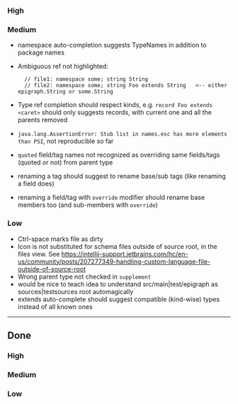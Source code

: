 ### High

### Medium
- namespace auto-completion suggests TypeNames in addition to package names
- Ambiguous ref not highlighted:

        // file1: namespace some; string String
        // file2: namespace some; string Foo extends String   <-- either epigraph.String or some.String
- Type ref completion should respect kinds, e.g. `record Foo extends <caret>` should only suggests records, with current one and all the parents removed
- `java.lang.AssertionError: Stub list in names.esc has more elements than PSI`, not reproducible so far
- `quoted` field/tag names not recognized as overriding same fields/tags (quoted or not) from parent type
- renaming a tag should suggest to rename base/sub tags (like renaming a field does)
- renaming a field/tag with `override` modifier should rename base members too (and sub-members with `override`) 

### Low
- Ctrl-space marks file as dirty
- Icon is not substituted for schema files outside of source root, in the files view. See https://intellij-support.jetbrains.com/hc/en-us/community/posts/207277349-handling-custom-language-file-outside-of-source-root
- Wrong parent type not checked in `supplement`
- would be nice to teach idea to understand src/main|test/epigraph as sources|testsources root automagically
- extends auto-complete should suggest compatible (kind-wise) types instead of all known ones

----
## Done
### High

### Medium

### Low
